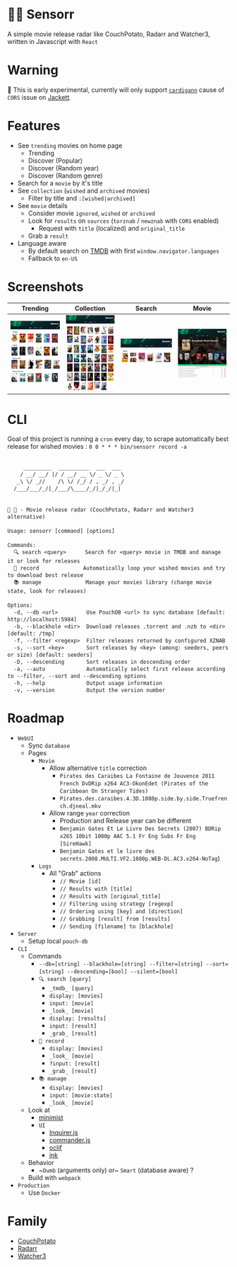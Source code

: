 # 🍿📼 Sensorr

A simple movie release radar like CouchPotato, Radarr and Watcher3, written in Javascript with `React`

# Warning
🚨 This is early experimental, currently will only support [`cardigann`](https://github.com/cardigann/cardigann) cause of `CORS` issue on [Jackett](https://github.com/Jackett/Jackett/issues/2818).

# Features
* See `trending` movies on home page
  * Trending
  * Discover (Popular)
  * Discover (Random year)
  * Discover (Random genre)
* Search for a `movie` by it's title
* See `collection` (`wished` and `archived` movies)
  * Filter by title and `:[wished|archived]`
* See `movie` details
  * Consider movie `ignored`, `wished` or `archived`
  * Look for `results` on `sources` (`torznab` / `newznab` with `CORS` enabled)
    * Request with `title` (localized) and `original_title`
  * Grab a `result`
* Language aware
  * By default search on [TMDB](https://www.themoviedb.org/) with first `window.navigator.languages`
  * Fallback to `en-US`

# Screenshots
| Trending | Collection | Search | Movie |
|----------|------------|--------|-------|
| ![Trending](/doc/screenshots/trending.jpg?raw=true) | ![Collection](/doc/screenshots/collection.jpg?raw=true) | ![Search](/doc/screenshots/search.jpg?raw=true) | ![Movie](/doc/screenshots/movie.jpg?raw=true) |

# CLI
Goal of this project is running a `cron` every day, to scrape automatically best release for wished movies : `0 0 * * * bin/sensorr record -a`

```

     _________  __________  ___  ___
    / __/ __/ |/ / __/ __ \/ _ \/ _ \
   _\ \/ _//    /\ \/ /_/ / , _/ , _/
  /___/___/_/|_/___/\____/_/|_/_/|_|


🍿 📼 - Movie release radar (CouchPotato, Radarr and Watcher3 alternative)

Usage: sensorr [command] [options]

Commands:
  🔍 search <query>      Search for <query> movie in TMDB and manage it or look for releases
  📼 record              Automatically loop your wished movies and try to download best release
  📚 manage              Manage your movies library (change movie state, look for releases)

Options:
  -d, --db <url>         Use PouchDB <url> to sync database [default: http://localhost:5984]
  -b, --blackhole <dir>  Download releases .torrent and .nzb to <dir> [default: /tmp]
  -f, --filter <regexp>  Filter releases returned by configured XZNAB
  -s, --sort <key>       Sort releases by <key> (among: seeders, peers or size) [default: seeders]
  -D, --descending       Sort releases in descending order
  -a, --auto             Automatically select first release according to --filter, --sort and --descending options
  -h, --help             Output usage information
  -v, --version          Output the version number
```

# Roadmap
* `WebUI`
  * Sync `database`
  * Pages
    * `Movie`
      * Allow alternative `title` correction
        * `Pirates des Caraibes La Fontaine de Jouvence 2011 French DvDRip x264 AC3-OkonEdet (Pirates of the Caribbean On Stranger Tides) `
        * `Pirates.des.caraibes.4.3D.1080p.side.by.side.Truefrench.djneal.mkv`
      * Allow range `year` correction
        * Production and Release year can be different
        * `Benjamin Gates Et Le Livre Des Secrets (2007) BDRip x265 10bit 1080p AAC 5.1 Fr Eng Subs Fr Eng [SireHawk]`
        * `Benjamin Gates et le livre des secrets.2008.MULTI.VF2.1080p.WEB-DL.AC3.x264-NoTag`)
    * `Logs`
      * All "Grab" actions
        * `// Movie [id]`
        * `// Results with [title]`
        * `// Results with [original_title]`
        * `// Filtering using strategy [regexp]`
        * `// Ordering using [key] and [direction]`
        * `// Grabbing [result] from [results]`
        * `// Sending [filename] to [blackhole]`
* `Server`
  * Setup local `pouch-db`
* `CLI`
  * Commands
    * `--db=[string] --blackhole=[string] --filter=[string] --sort=[string] --descending=[bool] --silent=[bool]`
    * `🔍 search [query]`
      * `_tmdb_ [query]`
      * `display: [movies]`
      * `input: [movie]`
      * `_look_ [movie]`
      * `display: [results]`
      * `input: [result]`
      * `_grab_ [result]`
    * `📼 record`
      * `display: [movies]`
      * `_look_ [movie]`
      * `?input: [result]`
      * `_grab_ [result]`
    * `📚 manage`
      * `display: [movies]`
      * `input: [movie:state]`
      * `_look_ [movie]`
  * Look at
    * [minimist](https://github.com/substack/minimist)
    * `UI`
      * [Inquirer.js](https://github.com/SBoudrias/Inquirer.js)
      * [commander.js](https://github.com/tj/commander.js)
      * [oclif](https://github.com/oclif/oclif)
      * [ink](https://github.com/vadimdemedes/ink)
  * Behavior
    * ~`Dumb` (arguments only) or~ `Smart` (database aware) ?
  * Build with `webpack`
* `Production`
  * Use `Docker`

# Family
* [CouchPotato](https://github.com/CouchPotato/CouchPotatoServer)
* [Radarr](https://github.com/Radarr/Radarr)
* [Watcher3](https://github.com/nosmokingbandit/Watcher3)
